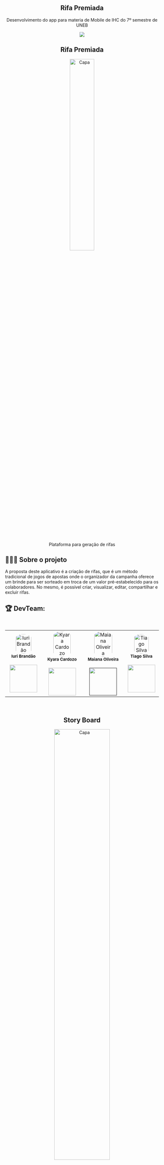 <h2 align="center">
   Rifa Premiada 
</h2>

<p align="center">Desenvolvimento do app para materia de Mobile de IHC do 7º semestre de UNEB </p>
<p align="center">
<img src="http://img.shields.io/static/v1?label=STATUS&message=CONCLUIDO&color=GREEN&style=for-the-badge"/>
</p>
<h2 align= "center" >
    Rifa Premiada
</h2>
 
<p align="center">
<img align="center" src="https://github.com/Kyara-Cardozo/rifapremiada/assets/69278952/021d17f2-af64-42ac-b85a-e693f2483772" style="width: 40%;" alt="Capa">
</p>
<p align="center"> Plataforma para geração de rifas </p>
    
## 👨🏻‍💻 Sobre o projeto

<p> A proposta deste aplicativo é a  criação de rifas, que é um método tradicional de jogos de apostas onde o organizador da campanha oferece um brinde para ser sorteado em troca de um valor pré-estabelecido para os colaboradores. No mesmo, é possível criar, visualizar, editar, compartilhar e excluir rifas.</p>

<h2>🏆 DevTeam: </h2>

<br>

<table>
  <tr>
  <td align="center"><img style="width: 70%; border-radius: 50%" 
  src="https://media.licdn.com/dms/image/C4D03AQGpxQ96-mKRow/profile-displayphoto-shrink_200_200/0/1657077366426?e=1694044800&v=beta&t=WCvrTyu3YlCoJEpLbrPv2itmosIANMjpIeyj0bnT7HQ" 
  alt="Iuri Brandão"/><br /><sub><b>Iuri Brandão</b></sub></a><br />
  <a href="https://www.linkedin.com/in/iuribacelar/" alt="Linkedin">
  <br>
  <img src="https://img.shields.io/badge/-Linkedin-1C1C1C?style=for-the-badge&logo=Linkedin&logoColor=00FFFF&https://www.linkedin.com/in/iuribacelar/"  style= "width:90px;"/>
  </a>

  <td align="center"><img style="width: 70%; border-radius: 50%" 
  src="https://media.licdn.com/dms/image/D4D03AQGRODVm3DpPLw/profile-displayphoto-shrink_800_800/0/1666399443706?e=1694044800&v=beta&t=lyxXZ2TUrJ-2fqlCWgzNbmctl9jAD40y9SP-eLGt-Kc"
  alt="Kyara Cardozo"/><br /><sub><b>Kyara Cardozo</b></sub></a><br />
  <a href="https://www.linkedin.com/in/kyara-cardozo/" alt="Linkedin">
  <br>
  <img src="https://img.shields.io/badge/-Linkedin-1C1C1C?style=for-the-badge&logo=Linkedin&logoColor=00FFFF&link=https://www.linkedin.com/in/kyara-cardozo/" style= "width:90px;"/>
  </a>

   
  <td align="center"><img style="width: 70%; border-radius: 50%" 
  src="https://pps.whatsapp.net/v/t61.24694-24/353126403_638226595030426_4823943298896449596_n.jpg?ccb=11-4&oh=01_AdQ5k2a6OAIV-ZxH9_gbXtr1m3D6_UMQprP2OrmDxNjwzw&oe=64B31833"
  alt="Maiana Oliveira"/><br /><sub><b>Maiana Oliveira</b></sub></a><br />
  <a href="" alt="Linkedin">
  <br>
  <img src="https://img.shields.io/badge/-Linkedin-1C1C1C?style=for-the-badge&logo=Linkedin&logoColor=00FFFF&" style= "width:90px;"/>
  </a>
 
  <td align="center"><img style="width: 70%; border-radius: 50%" 
  src="https://media.licdn.com/dms/image/C4D03AQEko2OjkizR1w/profile-displayphoto-shrink_400_400/0/1556743741573?e=1694044800&v=beta&t=BEaaxi1Xbrs9UVd8RoW8mr_hJTiUCgdN6rBDn1S1q0M"
  alt="Tiago Silva"/><br /><sub><b>Tiago Silva</b></sub></a><br />
  <a href="https://www.linkedin.com/in/tiago-silva-130330186/" alt="Linkedin">
  <br>
  <img src="https://img.shields.io/badge/-Linkedin-1C1C1C?style=for-the-badge&logo=Linkedin&logoColor=00FFFF&link=https://www.linkedin.com/in/tiago-silva-130330186/" style= "width:90px;"/>
  </a>
</table>

  <br>
<h2 align="center">
   Story Board
</h2>
<p align="center">
<img align="center" src="https://github.com/Kyara-Cardozo/rifapremiada/assets/69278952/336d48ca-8859-41ff-8bf8-b0936459b3c5" style="width: 60%;" alt="Capa">
</p>
  <br>

  <br>
<h2 align="center">
   Média Fidelidade
</h2>
<p align="center">
<img align="center" src="https://github.com/Kyara-Cardozo/rifapremiada/assets/69278952/7e81070d-ff58-47bb-b3f1-6bf7c7a2cb70" style="width: 50%;" alt="Capa">
</p>
</h2>
<p align="center">
<img align="center" src="https://github.com/Kyara-Cardozo/rifapremiada/assets/69278952/a92b4d62-e5a9-41b1-9a13-5cf1d8274be9" style="width: 50%;" alt="Capa">
</p>
  <br>

  

<h2 align="center">
   Diagramas
</h2>
  <br>
<p align="center"> Diagrama de Caso de Uso</p>
<p align="center">
<img align="center" src="https://github.com/Kyara-Cardozo/rifapremiada/assets/69278952/010d6115-66ec-41e2-bda9-1b2470acf01e" style="width: 60%;" alt="Capa">
</p>

<p align="center"> Diagrama de Atividades</p>
<p align="center">
<img align="center" src="https://github.com/Kyara-Cardozo/rifapremiada/assets/69278952/fc79ab6e-210a-48e7-8925-506cf93fab23" style="width: 60%;" alt="Capa">
</p>


[Requisitos Funcionais e Não Funcionais](https://github.com/Kyara-Cardozo/rifapremiada/files/11968842/RifaPremiada.-.Requisitos.pdf)

[Histórias de usuário.pdf](https://github.com/Kyara-Cardozo/rifapremiada/files/11968857/Historias.de.usuario.pdf)


